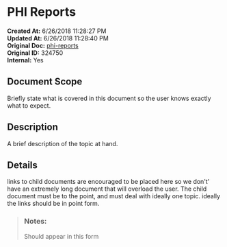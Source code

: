 # PHI Reports

<PageHeader />

**Created At:** 6/26/2018 11:28:27 PM  
**Updated At:** 6/26/2018 11:28:40 PM  
**Original Doc:** [phi-reports](https://docs.zumasys.com/accuterm/phi-reports)  
**Original ID:** 324750  
**Internal:** Yes  


## Document Scope

Briefly state what is covered in this document so the user knows exactly what to expect.

## Description

A brief description of the topic at hand.

## Details

links to child documents are encouraged to be placed here so we don't' have an extremely long document that will overload the user. The child document must be to the point, and must deal with ideally one topic. ideally the links should be in point form.




> ### Notes: 
> 
> Should appear in this form

